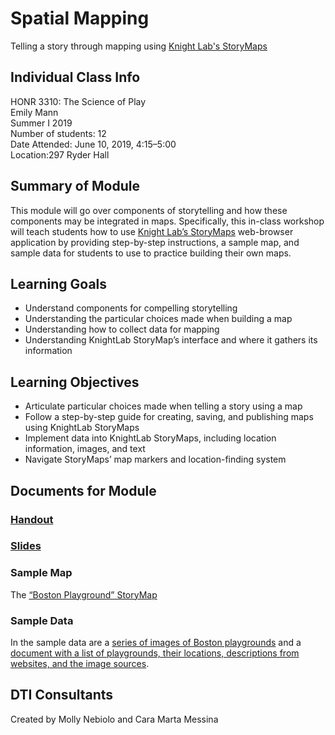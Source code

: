 # Spatial Mapping
Telling a story through mapping using [Knight Lab's StoryMaps](https://storymap.knightlab.com/)

## Individual Class Info
HONR 3310: The Science of Play
<br>
Emily Mann
<br>
Summer I 2019<br>
Number of students: 12<br>
Date Attended: June 10, 2019, 4:15–5:00
<br>
Location:297 Ryder Hall<br>

## Summary of Module
This module will go over components of storytelling and how these components may be integrated in maps. Specifically, this in-class workshop will teach students how to use [Knight Lab’s StoryMaps](https://storymap.knightlab.com/) web-browser application by providing step-by-step instructions, a sample map, and sample data for students to use to practice building their own maps. 

## Learning Goals
- Understand components for compelling storytelling
- Understanding the particular choices made when building a map
- Understanding how to collect data for mapping
- Understanding KnightLab StoryMap’s interface and where it gathers its information

## Learning Objectives
- Articulate particular choices made when telling a story using a map
- Follow a step-by-step guide for creating, saving, and publishing maps using KnightLab StoryMaps
- Implement data into KnightLab StoryMaps, including location information, images, and text
- Navigate StoryMaps’ map markers and location-finding system

## Documents for Module

### [Handout](https://github.com/NULabNortheastern/digitalassignmentshowcase/blob/master/mapping/su19-mann-husv2500-storymap/handout.pdf)

### [Slides](https://github.com/NULabNortheastern/digitalassignmentshowcase/blob/master/mapping/su19-mann-husv2500-storymap/presentation.pdf)

### Sample Map
The [“Boston Playground” StoryMap](https://uploads.knightlab.com/storymapjs/cb6cc275d5edffc5016e0757d6c37d3d/boston-playgrounds)

### Sample Data
In the sample data are a [series of images of Boston playgrounds](https://github.com/NULabNortheastern/digitalassignmentshowcase/tree/master/mapping/su19-mann-husv2500-storymap/data) and a [document with a list of playgrounds, their locations, descriptions from websites, and the image sources](https://github.com/NULabNortheastern/digitalassignmentshowcase/blob/master/mapping/su19-mann-husv2500-storymap/data/parks_locations_and_descriptions.pdf).

## DTI Consultants
Created by Molly Nebiolo and Cara Marta Messina
